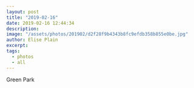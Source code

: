 ```yaml
---
layout: post
title: "2019-02-16"
date: 2019-02-16 12:44:34
description: 
image: "/assets/photos/201902/d2f28f9b4343b8fc9efdb358b855e0be.jpg"
author: Elise Plain
excerpt: 
tags: 
  - photos
  - all
---
```



<p></p>
Green Park